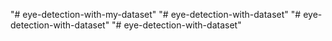 "# eye-detection-with-my-dataset" 
"# eye-detection-with-dataset" 
"# eye-detection-with-dataset" 
"# eye-detection-with-dataset" 
